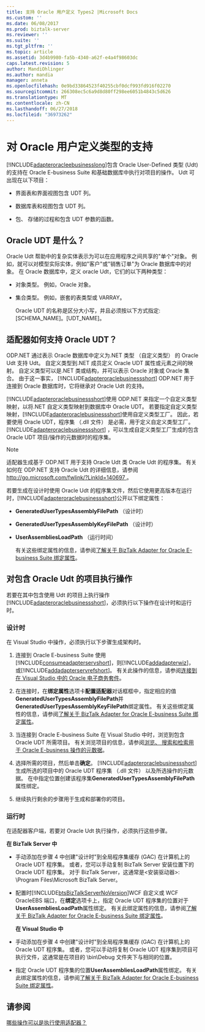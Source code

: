```yaml
---
title: 支持 Oracle 用户定义 Types2 |Microsoft Docs
ms.custom: ''
ms.date: 06/08/2017
ms.prod: biztalk-server
ms.reviewer: ''
ms.suite: ''
ms.tgt_pltfrm: ''
ms.topic: article
ms.assetid: 3d4b9980-fa5b-4340-a62f-e4a4f98603dc
caps.latest.revision: 5
author: MandiOhlinger
ms.author: mandia
manager: anneta
ms.openlocfilehash: 0e9bd33864523f40255cbf0dcf993fd916f02270
ms.sourcegitcommit: 266308ec5c6a9d8d80ff298ee6051b4843c5d626
ms.translationtype: MT
ms.contentlocale: zh-CN
ms.lasthandoff: 06/27/2018
ms.locfileid: "36973262"
---
```

# <a name="support-for-oracle-user-defined-types"></a>对 Oracle 用户定义类型的支持
[!INCLUDE[adapteroracleebusinesslong](../../includes/adapteroracleebusinesslong-md.md)]包含 Oracle User-Defined 类型 (Udt) 的支持在 Oracle E-business Suite 和基础数据库中执行对项目的操作。 Udt 可出现在以下项目：  
  
-   界面表和界面视图包含 UDT 列。  
  
-   数据库表和视图包含 UDT 列。  
  
-   包、 存储的过程和包含 UDT 参数的函数。  
  
## <a name="what-is-an-oracle-udt"></a>Oracle UDT 是什么？  
 Oracle Udt 帮助中的复杂实体表示为可以在应用程序之间共享的"单个"对象。 例如，就可以对模型实际实体，例如"客户"或"销售订单"为 Oracle 数据库中的对象。 在 Oracle 数据库中，定义 oracle Udt，它们的以下两种类型：  
  
- 对象类型。 例如，Oracle 对象。  
  
- 集合类型。 例如，嵌套的表类型或 VARRAY。  
  
  Oracle UDT 的名称是区分大小写，并且必须按以下方式指定: [SCHEMA_NAME]。[UDT_NAME]。  
  
## <a name="how-does-the-adapter-support-oracle-udt"></a>适配器如何支持 Oracle UDT？  
 ODP.NET 通过表示 Oracle 数据库中定义为.NET 类型 （自定义类型） 的 Oracle Udt 支持 Udt。 自定义类型到.NET 成员定义 Oracle UDT 属性或元素之间的映射。 自定义类型可以是.NET 类或结构，并可以表示 Oracle 对象或 Oracle 集合。  由于这一事实， [!INCLUDE[adapteroraclebusinessshort](../../includes/adapteroraclebusinessshort-md.md)] ODP.NET 用于连接到 Oracle 数据库时，它将继承对 Oracle Udt 的支持。  
  
 [!INCLUDE[adapteroraclebusinessshort](../../includes/adapteroraclebusinessshort-md.md)]使用 ODP.NET 来指定一个自定义类型映射，以将.NET 自定义类型映射到数据库中 Oracle UDT。 若要指定自定义类型映射，[!INCLUDE[adapteroraclebusinessshort](../../includes/adapteroraclebusinessshort-md.md)]使用自定义类型工厂。 因此，若要使用 Oracle UDT，程序集 （.dll 文件） 是必需，用于定义自定义类型工厂。 [!INCLUDE[adapteroraclebusinessshort](../../includes/adapteroraclebusinessshort-md.md)] ，可以生成自定义类型工厂生成的包含 Oracle UDT 项目/操作的元数据时的程序集。  
  
> [!NOTE]
>  适配器生成基于 ODP.NET 用于支持 Oracle Udt 类 Oracle Udt 的程序集。 有关如何在 ODP.NET 支持 Oracle Udt 的详细信息，请参阅[ http://go.microsoft.com/fwlink/?LinkId=140697 ](http://go.microsoft.com/fwlink/?LinkId=140697)。  
  
 若要生成在设计时使用 Oracle Udt 的程序集文件，然后它使用更高版本在运行时，[!INCLUDE[adapteroraclebusinessshort](../../includes/adapteroraclebusinessshort-md.md)]公开以下绑定属性：  
  
- **GeneratedUserTypesAssemblyFilePath** （设计时）  
  
- **GeneratedUserTypesAssemblyKeyFilePath** （设计时）  
  
- **UserAssembliesLoadPath** （运行时间）  
  
  有关这些绑定属性的信息，请参阅[了解关于 BizTalk Adapter for Oracle E-business Suite 绑定属性](../../adapters-and-accelerators/adapter-oracle-ebs/read-about-the-biztalk-adapter-for-oracle-e-business-suite-binding-properties.md)。  
  
## <a name="performing-operations-on-artifacts-containing-oracle-udts"></a>对包含 Oracle Udt 的项目执行操作  
 若要在其中包含使用 Udt 的项目上执行操作[!INCLUDE[adapteroraclebusinessshort](../../includes/adapteroraclebusinessshort-md.md)]，必须执行以下操作在设计时和运行时。  
  
### <a name="design-time"></a>设计时  
 在 Visual Studio 中操作，必须执行以下步骤生成架构时。  
  
1. 连接到 Oracle E-business Suite 使用[!INCLUDE[consumeadapterservshort](../../includes/consumeadapterservshort-md.md)]，则[!INCLUDE[addadapterwiz](../../includes/addadapterwiz-md.md)]，或[!INCLUDE[addadapterservrefshort](../../includes/addadapterservrefshort-md.md)]。 有关此操作的信息，请参阅[连接到在 Visual Studio 中的 Oracle 电子商务套件](../../adapters-and-accelerators/adapter-oracle-ebs/connect-to-the-oracle-e-business-suite-in-visual-studio.md)。  
  
2. 在连接时，在**绑定属性**选项卡**配置适配器**对话框框中，指定相应的值**GeneratedUserTypesAssemblyFilePath**并**GeneratedUserTypesAssemblyKeyFilePath**绑定属性。 有关这些绑定属性的信息，请参阅[了解关于 BizTalk Adapter for Oracle E-business Suite 绑定属性](../../adapters-and-accelerators/adapter-oracle-ebs/read-about-the-biztalk-adapter-for-oracle-e-business-suite-binding-properties.md)。  
  
3. 当连接到 Oracle E-business Suite 在 Visual Studio 中时，浏览到包含 Oracle UDT 所需项目。 有关浏览项目的信息，请参阅[浏览、 搜索和检索用于 Oracle E-business 操作的元数据](../../adapters-and-accelerators/adapter-oracle-ebs/browse-search-and-get-metadata-for-oracle-e-business-suite-operations.md)。  
  
4. 选择所需的项目，然后单击**确定**。 [!INCLUDE[adapteroraclebusinessshort](../../includes/adapteroraclebusinessshort-md.md)]生成所选的项目中的 Oracle UDT 程序集 （.dll 文件） 以及所选操作的元数据。 在中指定位置创建该程序集**GeneratedUserTypesAssemblyFilePath**属性绑定。  
  
5. 继续执行剩余的步骤用于生成和部署你的项目。  
  
### <a name="run-time"></a>运行时  
 在适配器客户端，若要对 Oracle Udt 执行操作，必须执行这些步骤。  
  
 **在 BizTalk Server 中**  
  
- 手动添加在步骤 4 中创建"设计时"到全局程序集缓存 (GAC) 在计算机上的 Oracle UDT 程序集。 或者，您可以手动复制 BizTalk Server 安装位置下的 Oracle UDT 程序集。 对于 BizTalk Server，这通常是\<安装驱动器\>: \Program Files\Microsoft BizTalk Server。  
  
- 配置时[!INCLUDE[btsBizTalkServerNoVersion](../../includes/btsbiztalkservernoversion-md.md)]WCF 自定义或 WCF OracleEBS 端口，在**绑定**选项卡上，指定 Oracle UDT 程序集的位置对于**UserAssembliesLoadPath**属性绑定。 有关此绑定属性的信息，请参阅[了解关于 BizTalk Adapter for Oracle E-business Suite 绑定属性](../../adapters-and-accelerators/adapter-oracle-ebs/read-about-the-biztalk-adapter-for-oracle-e-business-suite-binding-properties.md)。  
  
  **在 Visual Studio 中**  
  
- 手动添加在步骤 4 中创建"设计时"到全局程序集缓存 (GAC) 在计算机上的 Oracle UDT 程序集。 或者，您可以手动将复制 Oracle UDT 程序集到项目可执行文件，这通常是在项目的 \bin\Debug 文件夹下与相同的位置。  
  
- 指定 Oracle UDT 程序集的位置**UserAssembliesLoadPath**属性绑定。 有关此绑定属性的信息，请参阅[了解关于 BizTalk Adapter for Oracle E-business Suite 绑定属性](../../adapters-and-accelerators/adapter-oracle-ebs/read-about-the-biztalk-adapter-for-oracle-e-business-suite-binding-properties.md)。  
  
## <a name="see-also"></a>请参阅  
 [哪些操作可以是执行使用适配器？](https://msdn.microsoft.com/library/cc185219(v=bts.10).aspx)